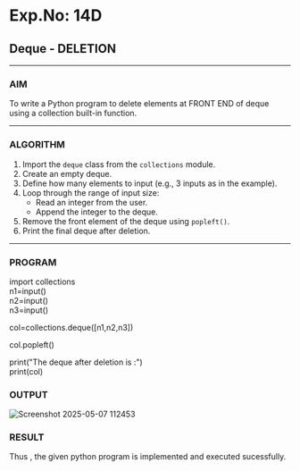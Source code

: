 # Exp.No: 14D
## Deque - DELETION

---

### AIM  
To write a Python program to delete elements at FRONT END of deque using a collection built-in function.

---

### ALGORITHM  

1. Import the `deque` class from the `collections` module.  
2. Create an empty deque.  
3. Define how many elements to input (e.g., 3 inputs as in the example).  
4. Loop through the range of input size:  
   - Read an integer from the user.  
   - Append the integer to the deque.  
5. Remove the front element of the deque using `popleft()`.  
6. Print the final deque after deletion.  

---

### PROGRAM  

import collections  <br />
n1=input()  <br />
n2=input() <br />
n3=input()  <br />

col=collections.deque([n1,n2,n3])  <br />

col.popleft() <br />

print("The deque after deletion is :") <br />
print(col)

### OUTPUT


![Screenshot 2025-05-07 112453](https://github.com/user-attachments/assets/b47a8bbc-95c6-4a1a-aec0-cfd5b4fceb43)


### RESULT

Thus , the given python program is implemented and executed sucessfully.
